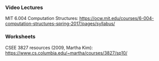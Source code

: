 ### Video Lectures

MIT 6.004 Computation Structures: https://ocw.mit.edu/courses/6-004-computation-structures-spring-2017/pages/syllabus/

### Worksheets

CSEE 3827 resources (2009, Martha Kim): https://www.cs.columbia.edu/~martha/courses/3827/sp10/
